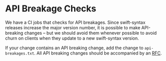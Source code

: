 # API Breakage Checks

We have a CI jobs that checks for API breakages. Since swift-syntax releases increase the major version number, it is possible to make API-breaking changes – but we should avoid them whenever possible to avoid churn on clients when they update to a new swift-syntax version.

If your change contains an API breaking change, add the change to `api-breakages.txt`. All API breaking changes should be accompanied by an [RFC](RFC%20Process.md).
